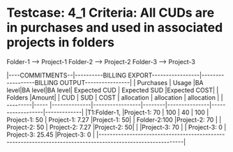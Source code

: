 Testcase: 4_1
Criteria: All CUDs are in purchases and used in associated projects in folders
========

Folder-1 --> Project-1
Folder-2 --> Project-2
Folder-3 --> Project-3

|----COMMITMENTS--|----------BILLING EXPORT-----------------|------------------BILLING OUTPUT----------------|
|     Purchases   |     Usage    |BA level|BA level|BA level| Expected CUD  |  Expected SUD    |Expected COST|
| Folders  |Amount|              |  CUD   |  SUD   | COST   |  allocation   |   allocation     | allocation  |
| ---------|----- |--------------|-----------------|--------|---------------|------------------|-------------|
|T1:Folder-1,     |Project-1: 70 |   100  |  40    |  100   | Project-1: 50 | Project-1: 7.27  |Project-1: 50|
|   Folder-2:100  |Project-2: 70 |                          | Project-2: 50 | Project-2: 7.27  |Project-2: 50|
|                 |Project-3: 70 |                          | Project-3: 0  | Project-3: 25.45 |Project-3: 0 |
|------------------------------------------------------------------------------------------------------------|


